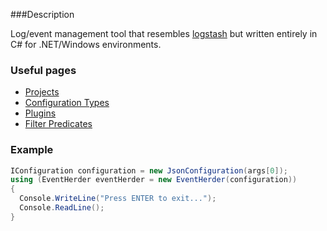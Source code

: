 ###Description

Log/event management tool that resembles [logstash](http://logstash.net/) but written entirely in C# for .NET/Windows environments.

### Useful pages

* [Projects](https://github.com/csuzw/TreeBeard/wiki/Projects)
* [Configuration Types](https://github.com/csuzw/TreeBeard/wiki/Configuration-Types)
* [Plugins](https://github.com/csuzw/TreeBeard/wiki/Plugins)
* [Filter Predicates](https://github.com/csuzw/TreeBeard/wiki/Filter-Predicates)

### Example
```C#
IConfiguration configuration = new JsonConfiguration(args[0]);
using (EventHerder eventHerder = new EventHerder(configuration))
{
  Console.WriteLine("Press ENTER to exit...");
  Console.ReadLine();
}
```
